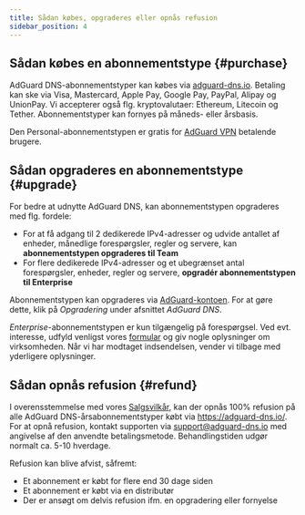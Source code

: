 ```yaml
---
title: Sådan købes, opgraderes eller opnås refusion
sidebar_position: 4
---
```


## Sådan købes en abonnementstype {#purchase}

AdGuard DNS-abonnementstyper kan købes via [adguard-dns.io](https://adguard-dns.io/license.html). Betaling kan ske via Visa, Mastercard, Apple Pay, Google Pay, PayPal, Alipay og UnionPay. Vi accepterer også flg. kryptovalutaer: Ethereum, Litecoin og Tether. Abonnementstyper kan fornyes på måneds- eller årsbasis.

Den Personal-abonnementstypen er gratis for [AdGuard VPN](https://adguard-vpn.com/welcome.html) betalende brugere.

## Sådan opgraderes en abonnementstype {#upgrade}

For bedre at udnytte AdGuard DNS, kan abonnementstypen opgraderes med flg. fordele:

- For at få adgang til 2 dedikerede IPv4-adresser og udvide antallet af enheder, månedlige forespørgsler, regler og servere, kan **abonnementstypen opgraderes til Team**
- For flere dedikerede IPv4-adresser og et ubegrænset antal forespørgsler, enheder, regler og servere, **opgradér abonnementstypen til Enterprise**

Abonnementstypen kan opgraderes via [AdGuard-kontoen](https://my.adguard.com/account/licenses). For at gøre dette, klik på _Opgradering_ under afsnittet _AdGuard DNS_.

_Enterprise_-abonnementstypen er kun tilgængelig på forespørgsel. Ved evt. interesse, udfyld venligst vores [formular](https://surveys.adguard.com/dns_enterprise/form.html) og giv nogle oplysninger om virksomheden. Når vi har modtaget indsendelsen, vender vi tilbage med yderligere oplysninger.

## Sådan opnås refusion {#refund}

I overensstemmelse med vores [Salgsvilkår](https://adguard-dns.io/terms-of-sale.html), kan der opnås 100% refusion på alle AdGuard DNS-årsabonnementstyper købt via https://adguard-dns.io/. For at opnå refusion, kontakt supporten via support@adguard-dns.io med angivelse af den anvendte betalingsmetode. Behandlingstiden udgør normalt ca. 5-10 hverdage.

Refusion kan blive afvist, såfremt:

- Et abonnement er købt for flere end 30 dage siden
- Et abonnement er købt via en distributør
- Der er ansøgt om delvis refusion ifm. en opgradering eller fornyelse
